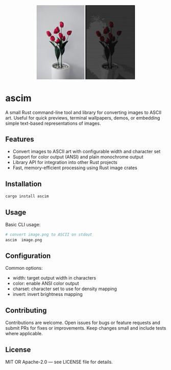 <div align="center">
  <img src="images/flower_vase.jpg" width="150" alt="Flower Vase"/>
  <img src="images/flower_vase_ascii.png" width="155" alt="Ascii image"/>
</div>


# ascim

A small Rust command-line tool and library for converting images to ASCII art. Useful for quick previews, terminal wallpapers, demos, or embedding simple text-based representations of images.

## Features
- Convert images to ASCII art with configurable width and character set
- Support for color output (ANSI) and plain monochrome output
- Library API for integration into other Rust projects
- Fast, memory-efficient processing using Rust image crates

## Installation
```bash
cargo install ascim
```

## Usage
Basic CLI usage:
```bash
# convert image.png to ASCII on stdout
ascim  image.png 

```


## Configuration
Common options:
- width: target output width in characters
- color: enable ANSI color output
- charset: character set to use for density mapping
- invert: invert brightness mapping


## Contributing
Contributions are welcome. Open issues for bugs or feature requests and submit PRs for fixes or improvements. Keep changes small and include tests where applicable.

## License
MIT OR Apache-2.0 — see LICENSE file for details.